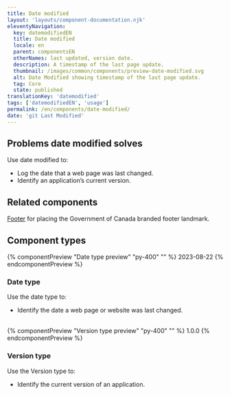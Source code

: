 ```yaml
---
title: Date modified
layout: 'layouts/component-documentation.njk'
eleventyNavigation:
  key: datemodifiedEN
  title: Date modified
  locale: en
  parent: componentsEN
  otherNames: last updated, version date.
  description: A timestamp of the last page update.
  thumbnail: /images/common/components/preview-date-modified.svg
  alt: Date Modified showing timestamp of the last page update.
  tag: Core
  state: published
translationKey: 'datemodified'
tags: ['datemodifiedEN', 'usage']
permalink: /en/components/date-modified/
date: 'git Last Modified'
---
```


## Problems date modified solves

Use date modified to:

- Log the date that a web page was last changed.
- Identify an application’s current version.

<article class="bg-full-width bg-primary text-light pt-500 pb-400 my-500">
  <h2 class="mt-0 mb-400">Related components</h2>

<a href="{{ links.footer }}" class="link-light">Footer</a> for placing the Government of Canada branded footer landmark.

</article>

## Component types

<div class="remove-empty-p">
<gcds-grid columns="1fr" columns-tablet="1fr 2fr" gap="500" align-items="start">
  {% componentPreview "Date type preview" "py-400" "" %}
  <gcds-date-modified>2023-08-22</gcds-date-modified>
  {% endcomponentPreview %}
  <div>
    <h3 class="mb-400">Date type</h3>
    <p class="mb-400">Use the date type to:</p>
    <ul class="list-disc mb-400">
      <li>Identify the date a web page or website was last changed.</li>
    </ul>
  </div>
</gcds-grid>
<br/>
<gcds-grid columns="1fr" columns-tablet="1fr 2fr" gap="500" align-items="start">
  {% componentPreview "Version type preview" "py-400" "" %}
  <gcds-date-modified type="version">1.0.0</gcds-date-modified>
  {% endcomponentPreview %}
  <div>
    <h3 class="mb-400">Version type</h3>
    <p class="mb-400">Use the Version type to:</p>
    <ul class="list-disc mb-400">
      <li>Identify the current version of an application.</li>
    </ul>
  </div>
</gcds-grid>
</br>
